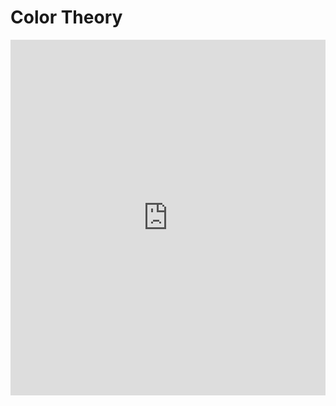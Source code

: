 # Color Theory

<style>
.responsive-wrap iframe{ max-width: 100%;}
</style>
<div class="responsive-wrap">
<!-- this is the embed code provided by Google -->
<iframe src="https://docs.google.com/presentation/d/e/2PACX-1vRgOjFrgos6guCWJc1jO951DmJQ9XUScsWwCZjoJJuzmz-OwElB7wzJOTuERRNjFvwx6AglgpntwLdL/embed?start=true&loop=true&delayms=3000" frameborder="0" width="960" height="569" allowfullscreen="true" mozallowfullscreen="true" webkitallowfullscreen="true"></iframe>
<!-- Google embed ends -->
</div>